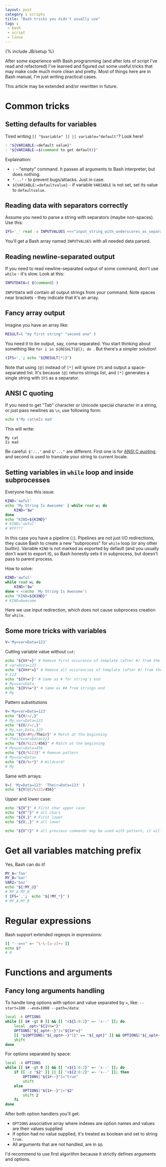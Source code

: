 ```yaml
---
layout: post
category : scripts
title: "Bash tricks you didn't usually use"
tags :
 - bash
 - script
 - linux
---
```

{% include JB/setup %}

After some experience with Bash programming (and after lots of script I've read and refactored) I've learned and figured out some useful tricks that may make code much more clean and pretty. Most of things here are in Bash manual, I'm just writing practical cases.

This article may be extended and/or rewritten in future.

# Common tricks

## Setting defaults for variables

Tired writing `[[ "$variable" ]] || variable="default"`? Look here!

```bash
: "${VARIABLE:=default value}"
: "${VARIABLE:=$(command to get default)}"
```

Explaination:
* `:` - "empty" command. It passes all arguments to Bash interpreter, but does nothing.
* `"..."` - to prevent bugs/attacks. Just in case.
* `${VARIABLE:=defaultvalue}` - if variable `VARIABLE` is not set, set its value to `defaultvalue`.

## Reading data with separators correctly

Assume you need to parse a string with separators (maybe non-spaces). Use this:

```bash
IFS='_' read -a INPUTVALUES <<<"input_string_with_underscores_as_separators"
```

You'll get a Bash array named `INPUTVALUES` with all needed data parsed.

## Reading newline-separated output

If you need to read newline-separated output of some command, don't use `while` - it's slow. Look at this:

```bash
INPUTDATA=( $(command) )
```

`INPUTDATA` will contain all output strings from your command. Note spaces near brackets - they indicate that it's an array.

## Fancy array output

Imagine you have an array like:

```bash
RESULT=( "my first string" "second one" )
```

You need it to be output, say, coma-separated. You start thinking about something like `for i in ${RESULT[@]}; do `. But there's a simpler solution!

```bash
(IFS=','; echo "${RESULT[*]}")
```

Note that using `[@]` instead of `[*]` will ignore `IFS` and output a space-separated list. It's because `[@]` returns strings list, and `[*]` generates a single string with `IFS` as a separator.

## ANSI C quoting

If you need to get "Tab" character or Unicode special character in a string, or just pass newlines as `\n`, use following form:

```bash
echo $'My cat\nIs mad'
```

This will write:

```
My cat
Is mad
```

Be careful: `$'...'` and `$"..."` are different. First one is for [ANSI C quoting](http://www.gnu.org/software/bash/manual/html_node/ANSI_002dC-Quoting.html), and second is used to translate your string to current locale.

## Setting variables in `while` loop and inside subprocesses

Everyone has this issue:

```bash
KIND='awful'
echo 'My String Is Awesome' | while read w; do
    KIND="$w"
done
echo "KIND=${KIND}"
# KIND='awful'
# WTF???
```

In this case you have a pipeline (`|`). Pipelines are not just I/O redirections, they cause Bash to create a new "subprocess" for `while` loop (or any other builtin). Variable `KIND` is not marked as exported by default (and you usually don't want to export it), so Bash honestly sets it in subprocess, but doesn't pass to parent process.

How to solve:

```bash
KIND='awful'
while read w; do
    KIND="$w"
done < <(echo 'My String Is Awesome')
echo "KIND=${KIND}"
# KIND=Awesome
```

Here we use input redirection, which does not cause subprocess creation for `while`.

## Some more tricks with variables

```bash
V='My=var=Data=123'
```

Cutting variable value without `cut`:
```bash
echo "${V#*=}" # Remove first occurence of template (after #) from the beginning of the string
# var=Data=123
echo "${V##*=}" # Remove all occurencies of template (after #) from the beginning of the string
# 123
echo "${V%=*}" # Same as # for string's end
# My=var=Data
echo "${V%%=*}" # Same as ## from strings end
# My
```

Pattern substitutions
```bash
V='My=var=Data=123'
echo "${V/=/,}"
# My,var=Data=123
echo "${V//=/,}"
# My,var,Data,123
echo "${V/#My/Their}" # Match at the beginning
# Their=var=Data=123
echo "${V/%123/456}" # Match at the beginning
# My=var=Data=456
echo "${V/%123}" # Remove pattern
# My=var=Data=
echo "${V/%=*}" # Wildcard!
# My
```

Same with arrays:

```bash
V=( 'My=Data=123' 'Their=Data=123' )
echo "${V[@]/%123/456}"
```

Upper and lower case:

```bash
echo "${V^}" # First char upper case
echo "${V^^}" # all chars
echo "${V,}" # First lower
echo "${V,,}" # all lower

echo "${V^t}" # all previous commands may be used with pattern, it will be checked and only matching characters will be transformed
```

# Get all variables matching prefix

Yes, Bash can do it!

```bash
MY_A='foo'
MY_B='bar'
VAR2='baz'
echo "${!MY_@}"
# MY_A MY_B
( IFS=',';  echo "${!MY_*}" )
# MY_A,MY_B
```

# Regular expressions

Bash support extended regexps in expressions:

```bash
[[ "--o=v" =~ ^\-\-[a-z]+= ]]
echo $?
# 0
```

# Functions and arguments

## Fancy long arguments handling

To handle long options with option and value separated by `=`, like: `--start=100 --end=1000 --path=/data`:

```bash
local -A OPTIONS
while [[ $# -gt 0 ]] && [[ "x${1:0:2}" =~ 'x--' ]]; do
    local _opt="${1%%=*}"
    OPTIONS["${_opt#--}"]="${1#*=}"
    [[ "${OPTIONS["${_opt#--}"]}" == "${_opt}" ]] && OPTIONS["${_opt#--}"]='true'
    shift
done
```

For options separated by space:
```bash
local -A OPTIONS
while [[ $# -gt 0 ]] && [[ "x${1:0:2}" =~ 'x--' ]]; do
    if [[ -z "$2" ]] || [[ "x${2:0:2}" =~ 'x--' ]]; then
        OPTIONS["${1#--}"]="true"
        shift
    else
        OPTIONS["${1#--}"]="$2"
        shift 2
    fi
done
```

After both option handlers you'll get:
* `OPTIONS` associative array where indexes are option names and values are their values supplied
* If option had no value supplied, it's treated as boolean and set to string `true`.
* All arguments that are not handled, are in `$@`.

I'd recommend to use first algorithm because it strictly defines arguments and options.